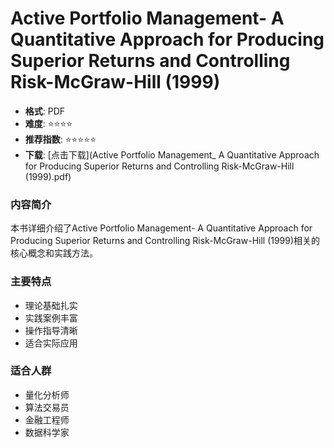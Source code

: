 # Active Portfolio Management- A Quantitative Approach for Producing Superior Returns and Controlling Risk-McGraw-Hill (1999)

- **格式**: PDF
- **难度**: ⭐⭐⭐⭐
- **推荐指数**: ⭐⭐⭐⭐⭐
- **下载**: [点击下载](Active Portfolio Management_ A Quantitative Approach for Producing Superior Returns and Controlling Risk-McGraw-Hill (1999).pdf)

### 内容简介

本书详细介绍了Active Portfolio Management- A Quantitative Approach for Producing Superior Returns and Controlling Risk-McGraw-Hill (1999)相关的核心概念和实践方法。

### 主要特点

- 理论基础扎实
- 实践案例丰富
- 操作指导清晰
- 适合实际应用

### 适合人群

- 量化分析师
- 算法交易员
- 金融工程师
- 数据科学家

